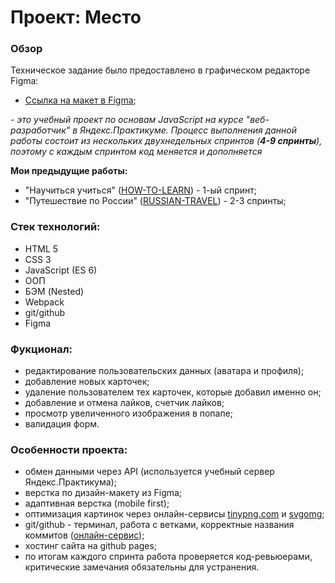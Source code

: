 # Проект: Место

### Обзор

Техническое задание было предоставлено в графическом редакторе Figma:

- [Ссылка на макет в Figma](https://www.figma.com/file/2cn9N9jSkmxD84oJik7xL7/JavaScript.-Sprint-4?node-id=0%3A1);

*- это учебный проект по основам JavaScript на курсе "веб-разработчик" в Яндекс.Практикуме. Процесс выполнения данной работы состоит из нескольких двухнедельных спринтов (**4-9 спринты**), поэтому с каждым спринтом код меняется и дополняется*

**Мои предыдущие работы:**
- "Научиться учиться" ([HOW-TO-LEARN](https://krylatka2022.github.io/HOW-TO-LEARN/)) - 1-ый спринт;
- "Путешествие по России" ([RUSSIAN-TRAVEL](https://krylatka2022.github.io/russian-travel/)) - 2-3 спринты;

### Стек технологий:
* HTML 5
* CSS 3
* JavaScript (ES 6)
* ООП
* БЭМ (Nested)
* Webpack
* git/github
* Figma

### Фукционал:
* редактирование пользовательских данных (аватара и профиля);
* добавление новых карточек;
* удаление пользователем тех карточек, которые добавил именно он;
* добавление и отмена лайков, счетчик лайков;
* просмотр увеличенного изображения в попапе;
* валидация форм.

### Особенности проекта:
* обмен данными через API (используется учебный сервер Яндекс.Практикума);
* верстка по дизайн-макету из Figma;
* адаптивная верстка (mobile first);
* оптимизация картинок через онлайн-сервисы [tinypng.com](https://tinypng.com/) и [svgomg](https://jakearchibald.github.io/svgomg/);
* git/github - терминал, работа с ветками, корректные названия коммитов ([онлайн-сервис](https://commitlint.io));
* хостинг сайта на github pages;
* по итогам каждого спринта работа проверяется код-ревьюерами, критические замечания обязательны для устранения.
